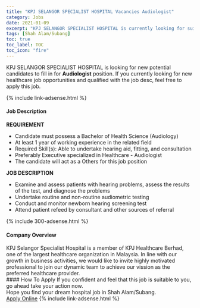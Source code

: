 ```yaml
---
title: "KPJ SELANGOR SPECIALIST HOSPITAL Vacancies Audiologist" 
category: Jobs 
date: 2021-01-09 
excerpt: "KPJ SELANGOR SPECIALIST HOSPITAL is currently looking for suitable person to fill in the Audiologist which positioned at Shah Alam/Subang" 
tags: [Shah Alam/Subang] 
toc: true 
toc_label: TOC 
toc_icon: "fire" 
--- 
```


<p>KPJ SELANGOR SPECIALIST HOSPITAL is looking for new potential candidates to fill in for <b>Audiologist</b> position. If you currently looking for new healthcare job opportunities and qualified with the job desc, feel free to apply this job.
</p>{% include link-adsense.html %} 
<div><div><h4>Job Description</h4></div><div><div><span><div><p><strong>REQUIREMENT</strong></p><ul><li>Candidate must possess a Bachelor of Health Science (Audiology)</li><li>At least 1 year of working experience in the related field</li><li>Required Skill(s): Able to undertake hearing aid, fitting, and consultation</li><li>Preferably Executive specialized in Healthcare - Audiologist</li><li>The candidate will act as a Others for this job position</li></ul><p><strong>JOB DESCRIPTION</strong></p><ul><li>Examine and assess patients with hearing problems, assess the results of the test, and diagnose the problems</li><li>Undertake routine and non-routine audiometric testing</li><li>Conduct and monitor newborn hearing screening test</li><li>Attend patient refeed by consultant and other sources of referral</li></ul></div></span></div></div></div> 
{% include 300-adsense.html %} 
<div><div><h4>Company Overview</h4></div><div><div><span><div><div>KPJ Selangor Specialist Hospital is a member of KPJ Healthcare Berhad, one of the largest healthcare organization in Malaysia. In line with our growth in business activities, we would like to invite highly motivated professional to join our dynamic team to achieve our vission as the preferred healthcare provider.</div></div></span></div></div></div> 
#### How To Apply 
If you confident and feel that this job is suitable to you, go ahead take your action now. <br/> 
Hope you find your dream hospital job in Shah Alam/Subang. <br/> 
<a href="https://www.jobstreet.com.my/en/job/audiologist-4459538?jobId=jobstreet-my-job-4459538&sectionRank=24&token=0~ac411036-0be5-4354-b179-c7f28787ebbe&fr=SRP%20View%20In%20New%20Ta" class="btn btn--warning" target="_blank" rel="nofollow noopenner">Apply Online</a> 
{% include link-adsense.html %} 